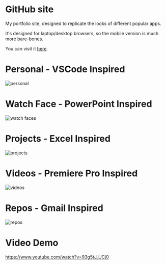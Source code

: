 # GitHub site
My portfolio site, designed to replicate the looks of different popular apps.

It's designed for laptop/desktop browsers, so the mobile version is much more bare-bones.

You can visit it [here](https://sharkgrammer.github.io/).

# Personal - VSCode Inspired
![personal](https://i.imgur.com/mNT7frH.png)

# Watch Face - PowerPoint Inspired
![watch faces](https://i.imgur.com/8gLXDnL.png)

# Projects - Excel Inspired
![projects](https://i.imgur.com/Ij3bszx.png)

# Videos - Premiere Pro Inspired
![videos](https://i.imgur.com/vz4cykp.png)

# Repos - Gmail Inspired
![repos](https://i.imgur.com/iajvPN1.png)

# Video Demo
https://www.youtube.com/watch?v=93g5tJ_UCj0
